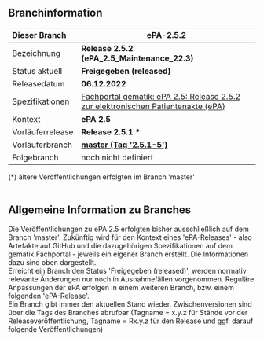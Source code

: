 ## Branchinformation

|Dieser Branch|ePA-2.5.2|
|:----|----|
| Bezeichnung  | __Release 2.5.2__ </br> __(ePA_2.5_Maintenance_22.3)__   |
| Status aktuell | __Freigegeben (released)__      |
| Releasedatum    | __06.12.2022__    |
| Spezifikationen| [Fachportal gematik: ePA 2.5: Release 2.5.2 zur elektronischen Patientenakte (ePA)](https://fachportal.gematik.de/schnelleinstieg/downloadcenter/releases#c6735)|
| Kontext| __ePA 2.5__|
| Vorläuferrelease| __Release 2.5.1__ __*__|
| Vorläuferbranch | [**master (Tag '2.5.1-5')**](https://github.com/gematik/api-ePA/tree/2.5.1-5)|
| Folgebranch | noch nicht definiert |

(*) ältere Veröffentlichungen erfolgten im Branch 'master'
</br>
</br>

## Allgemeine Information zu Branches
Die Veröffentlichungen zu ePA 2.5 erfolgten bisher ausschließlich auf dem Branch 'master'.
Zukünftig wird für den Kontext eines 'ePA-Releases' - also Artefakte auf GitHub und die dazugehörigen Spezifikationen auf dem gematik Fachportal - jeweils ein eigener Branch erstellt. Die Informationen dazu sind oben dargestellt.</br> 
Erreicht ein Branch den Status 'Freigegeben (released)', werden normativ relevante Änderungen nur noch in Ausnahmefällen vorgenommen. Reguläre Anpassungen der ePA erfolgen in einem weiteren Branch, bzw. einem folgenden 'ePA-Release'.</br>
Ein Branch gibt immer den aktuellen Stand wieder. Zwischenversionen sind über die Tags des Branches abrufbar (Tagname = x.y.z für Stände vor der Releaseveröffentlichung, Tagname = Rx.y.z für den Release und ggf. darauf folgende Veröffentlichungen)